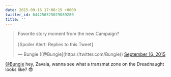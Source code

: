 ```yaml
---
date: 2015-09-16 17:08:19 +0000
twitter_id: 644256525029089280
title: ''
---
```


<blockquote class="twitter-tweet"><p lang="en" dir="ltr">Favorite story moment from the new Campaign?<br><br>[Spoiler Alert: Replies to this Tweet]</p>&mdash; Bungie ([@Bungie](https://twitter.com/Bungie)) <a href="https://twitter.com/Bungie/status/644252618059988993?ref_src=twsrc%5Etfw">September 16, 2015</a></blockquote>
<script async src="https://platform.twitter.com/widgets.js" charset="utf-8"></script>

[@Bungie](https://twitter.com/Bungie) hey, Zavala, wanna see what a transmat zone on the Dreadnaught looks like? 😎
